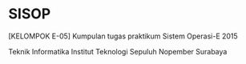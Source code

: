 # SISOP
[KELOMPOK E-05]
Kumpulan tugas praktikum Sistem Operasi-E 2015

Teknik Informatika
Institut Teknologi Sepuluh Nopember Surabaya
